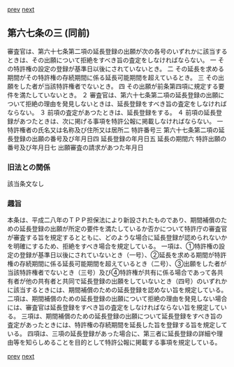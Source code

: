 [prev](/specific/markdowns/特許法/085_Mp-Ch_4-Se_1-At_67_2.md)
[next](/specific/markdowns/特許法/087_Mp-Ch_4-Se_1-At_67_4.md)
## 第六七条の三 (同前)
審査官は、第六十七条第二項の延長登録の出願が次の各号のいずれかに該当するときは、その出願について拒絶をすべき旨の査定をしなければならない。
一 その特許権の設定の登録が基準日以後にされていないとき。
二 その延長を求める期間がその特許権の存続期間に係る延長可能期間を超えているとき。
三 その出願をした者が当該特許権者でないとき。
四 その出願が前条第四項に規定する要件を満たしていないとき。
２ 審査官は、第六十七条第二項の延長登録の出願について拒絶の理由を発見しないときは、延長登録をすべき旨の査定をしなければならない。
３ 前項の査定があつたときは、延長登録をする。
４ 前項の延長登録があつたときは、次に掲げる事項を特許公報に掲載しなければならない。
一 特許権者の氏名又は名称及び住所又は居所二 特許番号三 第六十七条第二項の延長登録の出願の番号及び年月日四 延長登録の年月日五 延長の期間六 特許出願の番号及び年月日七 出願審査の請求があつた年月日

### 旧法との関係
該当条文なし

### 趣旨
本条は、平成二八年のＴＰＰ担保法により新設されたものであり、期間補償のための延長登録の出願が所定の要件を満たしているか否かについて特許庁の審査官が審査する旨を規定するとともに、どのような場合に延長登録が認められないかを明確にするため、拒絶をすべき場合を規定している。
一項は、①特許権の設定の登録が基準日以後にされていないとき（一号）、②延長を求める期間が特許権の存続期間に係る延長可能期間を超えているとき（二号）、③出願をした者が当該特許権者でないとき（三号）及び④特許権が共有に係る場合であって各共有者が他の共有者と共同で延長登録の出願をしていないとき（四号）のいずれかに該当するときには、期間補償のための延長登録を認めない旨を規定している。
二項は、期間補償のための延長登録の出願について拒絶の理由を発見しない場合には、審査官は延長登録をすべき旨の査定をしなければならない旨を規定している。
三項は、期間補償のための延長登録の出願について延長登録をすべき旨の査定があったときには、特許権の存続期間を延長した旨を登録する旨を規定している。
四項は、三項の延長登録があった場合に、第三者に延長登録の詳細や理由等を知らしめることを目的として特許公報に掲載する事項を規定している。

[prev](/specific/markdowns/特許法/085_Mp-Ch_4-Se_1-At_67_2.md)
[next](/specific/markdowns/特許法/087_Mp-Ch_4-Se_1-At_67_4.md)